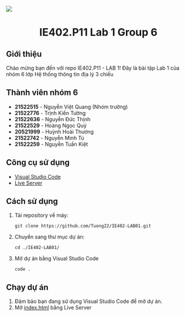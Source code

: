 <p align="center">
  <img src="https://www.uit.edu.vn/sites/vi/files/banner_uit.png" style="display: block; margin: 0 auto">
</p>

<h1 align="center"><b>IE402.P11 Lab 1 Group 6</b> </h1>

## Giới thiệu

Chào mừng bạn đến với repo IE402.P11 - LAB 1! Đây là bài tập Lab 1 của nhóm 6 lớp Hệ thống thông tin địa lý 3 chiều

## Thành viên nhóm 6

- **21522515** - Nguyễn Việt Quang (Nhóm trưởng)
- **21522776** - Trịnh Kiến Tường
- **21522636** - Nguyễn Đức Thịnh
- **21522529** - Hoàng Ngọc Quý
- **20521999** - Huỳnh Hoài Thương
- **21522742** - Nguyễn Minh Tú
- **21522259** - Nguyễn Tuấn Kiệt

## Công cụ sử dụng

- [Visual Studio Code](https://code.visualstudio.com/Download)
- [Live Server](https://marketplace.visualstudio.com/items?itemName=ritwickdey.LiveServer)

## Cách sử dụng

1. Tải repository về máy:
   ```
   git clone https://github.com/Tuong22/IE402-LAB01.git
   ```
2. Chuyển sang thư mục dự án:
   ```
   cd ./IE402-LAB01/
   ```
3. Mở dự án bằng Visual Studio Code
   ```
   code .
   ```

## Chạy dự án

1. Đảm bảo bạn đang sử dụng Visual Studio Code để mở dự án.
2. Mở [index.html](./index.html) bằng Live Server
